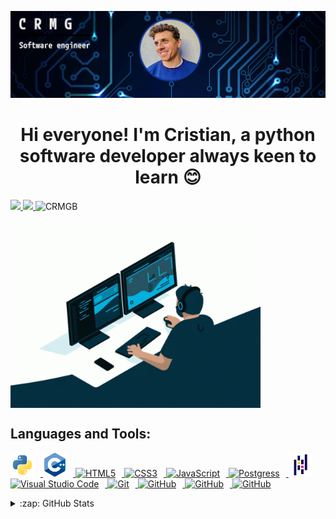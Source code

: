 ![logo](https://github.com/CRMGB/CRMGB/blob/main/media/CRMGimgBanner.png)
<h1 align="center"> Hi everyone! I'm Cristian, a python software developer always keen to learn 😊 </h1>

<p align="left">
  <a href="https://cristianramon.co.uk" target="_blank" rel="noreferrer">
    <img
      src="https://img.shields.io/website?label=CRMG&style=for-the-badge&url=https%3A%2F%2Fcodestackr.com"
    />
  </a>
  <a href="https://www.linkedin.com/in/cristian-garcia-972a50108" target="_blank" rel="noreferrer">
    <img
      src="https://img.shields.io/static/v1?message=Linkedin&logo=linkedin&labelColor=5c5c5c&color=1182c3&logoColor=white&label=%20"
    />
  </a>
  <img
    src="https://komarev.com/ghpvc/?username=CRMGB&label=Profile%20views&color=0e75b6&style=flat"
    alt="CRMGB"
  />
</p>

<img align="center" alt="coding" width="400" src="/media/coding.gif" />

<h2>Languages and Tools:</h2>
<p align="left">
  <a href="https://www.python.org" target="_blank" rel="noreferrer">
    <img
      src="https://raw.githubusercontent.com/devicons/devicon/master/icons/python/python-original.svg"
      alt="python"
      width="38px"
      style="padding-right: 10px"
    />
  </a>

  <a href="https://www.w3schools.com/cpp/" target="_blank" rel="noreferrer">
    <img
      src="https://raw.githubusercontent.com/devicons/devicon/master/icons/cplusplus/cplusplus-original.svg"
      alt="cplusplus"
      width="38px"
      style="padding-right: 10px"
    />
  </a>
  <a href="https://www.w3.org/html/" target="_blank" rel="noreferrer">
    <img
      alt="HTML5"
      width="38px"
      src="https://cdn.jsdelivr.net/gh/devicons/devicon/icons/html5/html5-original.svg"
      style="padding-right: 10px"
    />
  </a>

  <a href="https://www.w3schools.com/css/" target="_blank" rel="noreferrer">
    <img
      alt="CSS3"
      width="38px"
      src="https://cdn.jsdelivr.net/gh/devicons/devicon/icons/css3/css3-original.svg"
      style="padding-right: 10px"
    />
  </a>

  <a href="https://developer.mozilla.org/en-US/docs/Web/JavaScript" target="_blank" rel="noreferrer">
    <img
      alt="JavaScript"
      width="38px"
      src="https://cdn.jsdelivr.net/gh/devicons/devicon/icons/javascript/javascript-original.svg"
      style="padding-right: 10px"
    />
  </a>

  <a href="https://www.postgresql.org/" target="_blank" rel="noreferrer">
    <img
      alt="Postgress"
      width="38px"
      src="https://wiki.postgresql.org/images/a/a4/PostgreSQL_logo.3colors.svg"
      style="padding-right: 10px"
    />
  </a>

  <a href="https://pandas.pydata.org/" target="_blank" rel="noreferrer">
    <img
      src="https://raw.githubusercontent.com/devicons/devicon/2ae2a900d2f041da66e950e4d48052658d850630/icons/pandas/pandas-original.svg"
      alt="pandas"
      width="38px"
      style="padding-right: 10px"
    />
  </a>

  <a href="https://code.visualstudio.com/" target="_blank" rel="noreferrer">
    <img
      alt="Visual Studio Code"
      width="38px"
      src="https://cdn.jsdelivr.net/gh/devicons/devicon/icons/vscode/vscode-original.svg"
      style="padding-right: 10px"
    />
  </a>

  <a href="https://git-scm.com/book/en/v2/Getting-Started-About-Version-Control" target="_blank" rel="noreferrer">
    <img
      alt="Git"
      width="38px"
      src="https://cdn.jsdelivr.net/gh/devicons/devicon/icons/git/git-original.svg"
      style="padding-right: 10px"
    />
  </a>

  <a href="" target="_blank" rel="noreferrer">
    <img
        alt="GitHub"
        width="38px"
        src="https://user-images.githubusercontent.com/3369400/139447912-e0f43f33-6d9f-45f8-be46-2df5bbc91289.png"
        style="padding-right: 10px"
    />
    </a>

  <a href="" target="_blank" rel="noreferrer">
    <img
        alt="GitHub"
        width="38px"
        src="https://user-images.githubusercontent.com/3369400/139448065-39a229ba-4b06-434b-bc67-616e2ed80c8f.png"
        style="padding-right: 10px"
    />
  </a>
  </a>
    <a href="https://aws.amazon.com/" target="_blank" rel="noreferrer">
    <img
        alt="GitHub"
        width="45px"
        src="https://upload.wikimedia.org/wikipedia/commons/9/93/Amazon_Web_Services_Logo.svg"
        style="padding-right: 10px"
    />
  </a>  
</p>

<details>
  <summary>:zap: GitHub Stats</summary>
  <img
    align="left"
    alt="CRMGB's GitHub Stats"
    src="https://github-readme-stats.vercel.app/api?username=CRMGB&show_icons=true&hide_border=false&title_color=ff652f&icon_color=FFE400&bg_color=09131B&text_color=ffffff&border_color=0c1a25"
  />
</details>
